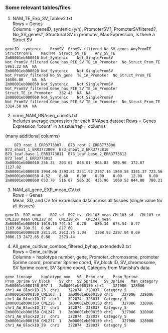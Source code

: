 ### Some relevant tables/files

1. NAM_TE_Exp_SV_Tablev2.txt\
Rows = Genes\
Columns = geneID, syntenic (y/n), PromoterSV?, PromoterSVfiltered?, No_SV_genes?, Structural SV in promoter, Max Expression, Is there a Struct SV

`````
geneID	syntenic	PromSV	PromSV_filtered	No_SV_genes	AnyPromTE	StructPromTE	MaxTPM	Struct_SV_TE	Any_SV_TE
Zm00001eb000010	Not_Syntenic	Not_SinglePromSV	Not_PromSV_filtered	Gene_has_PIE_SV	TE_in_Promoter	No_Struct_Prom_TE	5961.22	NA	NA
Zm00001eb000020	Not_Syntenic	Not_SinglePromSV	Not_PromSV_filtered	No_SV_gene	TE_in_Promoter	No_Struct_Prom_TE	16506.00	NA	NA
Zm00001eb000050	Not_Syntenic	Not_SinglePromSV	Not_PromSV_filtered	Gene_has_PIE_SV	TE_in_Promoter	Struct_TE_in_Promoter	382.43	NA	NA
Zm00001eb000060	Not_Syntenic	Not_SinglePromSV	Not_PromSV_filtered	Gene_has_PIE_SV	TE_in_Promoter	No_Struct_Prom_TE	3314.58	NA	NA
`````

2. norm_NAM_RNAseq_counts.txt\
Includes average expression for each RNAseq dataset
Rows = Genes\
Expression “count” in a tissue/rep = columns

(many additional columns)
`````
	B73_root_1_ERR3773807	B73_root_2_ERR3773808	B73_shoot_1_ERR3773809	B73_shoot_2_ERR3773810	B73_leaf.base_1_ERR3773811	B73_leaf.base_2_ERR3773812	B73_leaf_1_ERR3773813
Zm00001eb000010	256.35	203.62	848.01	905.83	589.96	372.07	1127.82
Zm00001eb000020	3944.06	3593.81	2341.92	2367.16	1860.58	3341.37	723.56
Zm00001eb000050	4.52	8.68	0.00	0.00	0.00	12.08	0.00
Zm00001eb000060	653.70	516.07	506.36	435.96	1060.53	844.00	780.21
`````

3. NAM_all_gene_EXP_mean_CV.txt\
Rows = Genes\
Mean, SD, and CV for expression data across all tissues (single value for all tissues)

`````
geneID	B97_mean	B97_sd	B97_cv	CML103_mean	CML103_sd	CML103_cv	CML228_mean	CML228_sd	CML228_cv	CML247_mean
Zm00001eb000010	1019.10	791.54	0.78	880.34	675.54	0.77	1163.60	788.51	0.68	827.60
Zm00001eb000020	2811.01	2913.76	1.04	3308.93	2297.04	0.69	3086.13	2472.65	0.80	2573.44
`````

4. All_gene_cultivar_combos_filtered_byhap_extendedv2.txt \
Rows = Gene_cultivar \
Columns = haplotype number, gene, Promoter_chromosome, promoter 5prime coord, promoter 3prime coord, SV_block ID, SV_chromosome, SV 5prime coord, SV 3prime coord, Category from Manisha’s data
`````
gene_lineage	haplotype_num	V6	Prom_chr	Prom_5prime	Prom_3prime	SV_block	SV_chr	SV_5prime	SV_3prime	Man_category
Zm00001eb000150_B97	1	Zm00001eb000150	chr1	327086	328086	chr1_AW_BlockID_23	chr1	322874	328037	Category_5
Zm00001eb000150_CML103	1	Zm00001eb000150	chr1	327086	328086	chr1_AW_BlockID_17	chr1	322874	328037	Category_5
Zm00001eb000150_CML228	1	Zm00001eb000150	chr1	327086	328086	chr1_AW_BlockID_17	chr1	322874	328037	Category_5
Zm00001eb000150_CML247	1	Zm00001eb000150	chr1	327086	328086	chr1_AW_BlockID_37	chr1	322874	328037	Category_5
Zm00001eb000150_CML277	1	Zm00001eb000150	chr1	327086	328086	chr1_AW_BlockID_29	chr1	322874	328037	Category_5
`````

